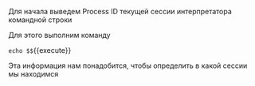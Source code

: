 Для начала выведем Process ID текущей сессии интерпретатора командной строки

Для этого выполним команду

`echo $$`{{execute}}

Эта информация нам понадобится, чтобы определить в какой сессии мы находимся
